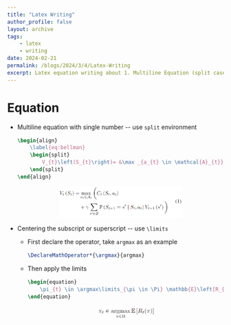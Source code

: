 ```yaml
---
title: "Latex Writing"
author_profile: false
layout: archive
tags:
    - latex
    - writing
date: 2024-02-21
permalink: /blogs/2024/3/4/Latex-Writing
excerpt: Latex equation writing about 1. Multiline Equation (split case) 2. \argmax
---
```


# Equation #

+ Multiline equation with single number -- use `split` environment

    ```tex
    \begin{align}
        \label{eq:bellman}
        \begin{split}
            V_{t}\left(S_{t}\right)= &\max _{a_{t} \in \mathcal{A}_{t}}\bigg(C_{t}\left(S_{t}, a_{t}\right) \\ &+ \gamma \sum_{s^{\prime} \in \mathcal{S}} \mathbb{P}\left(S_{t+1}=s^{\prime} \mid S_{t}, a_{t}\right) V_{t+1}\left(s^{\prime}\right)\bigg)
        \end{split}
    \end{align}
    ```
    <!-- ![alt text](/images/2024-3-4-Latex%20Writing-bellman.png) -->
    <p align="center">
        <img src="/images/2024-3-4-Latex%20Writing-bellman.png" alt="subscript example" style="max-width: 60%; height: auto;" />
    </p>
+ Centering the subscript or superscript -- use `\limits`
    + First declare the operator, take `argmax` as an example

        ```tex
        \DeclareMathOperator*{\argmax}{argmax}
        ```

    + Then apply the limits

        ```tex
        \begin{equation}
            \pi_{t} \in \argmax\limits_{\pi \in \Pi} \mathbb{E}\left[R_{t}(\pi)\right]
        \end{equation}
        ```

        <p align="center">
            <img src="/images/2024-3-4-Latex%20Writing-policy.png" alt="subscript example" style="max-width: 30%; height: auto;" />
        </p>